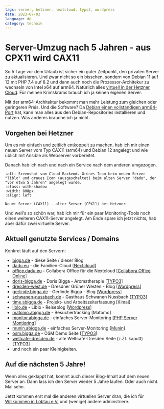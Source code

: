 ```yaml
---
tags: server, hetzner, nextcloud, typo3, wordpress
date: 2023-07-03
language: de
category: technik
---
```


# Server-Umzug nach 5 Jahren - aus CPX11 wird CAX11

So 5 Tage vor dem Urlaub ist sicher ein guter Zeitpunkt, den privaten Server zu aktualisieren. Und zwar nicht so ein bisschen, sondern von Debian 11 auf 12 mit PHP 7.4 auf 8.2 und dann auch noch die Prozessor-Architekur zu wechseln von Intel x64 auf arm64. Natürlich alles [virtuell in der Hetzner Cloud](https://www.hetzner.com/de/press-release/arm64-cloud). Für meinen Krimskrams brauch ich ja keinen eigenen Server.

Mit der arm64-Architektur bekommt man mehr Leistung zum gleichen oder geringeren Preis. Und die Software? Da [Debian einen vollständigen arm64-Port](https://wiki.debian.org/Arm64Port) hat, kann man alles aus den Debian-Repositories installieren und nutzen. Was anderes brauche ich ja nicht.

## Vorgehen bei Hetzner

Um es mir einfach und zeitlich entkoppelt zu machen, hab ich mir einen neuen Server vom Typ CAX11 (arm64) und Debian 12 angelegt und wie üblich mit Ansible als Webserver vorbereitet.

Danach hab ich nach und nach ein Service nach dem anderen umgezogen.

```{figure} 2023-07-03_19-55.png
:alt: Sreenshot vom Cloud-Backend. Grünes Icon beim neuen Server "liblo" und graues Icon (ausgeschaltet) beim alten Server "dadu", der "vor etwa 5 Jahren" angelegt wurde.
:class: with-shadow
:width: 800px
:align: left

Neuer Server (CAX11) - alter Server (CPX11) bei Hetzner
```

Und weil's so schön war, hab ich mir für ein paar Monitoring-Tools noch einen weiteren CAX11-Server angelegt. Am Ende spare ich jetzt nichts, hab aber dafür zwei virtuelle Server.

## Aktuell genutzte Services / Domains

Konkret läuft auf den Servern:

* [bigga.de](https://bigga.de) - diese Seite / dieser Blog
* [dadu.eu](https://dadu.eu) - die Familien-Cloud [[Nextcloud](https://nextcloud.com/de/)]
* [office.dadu.eu](https://office.dadu.eu) - Collabora Office für die Nextcloud [[Collabora Office Online](https://www.collaboraoffice.com/collabora-online/)]
* [doris-bigga.de](https://doris-bigga.de) - Doris Bigga - Aromatherapie [[TYPO3](https://typo3.org/)]
* [dresden-west.de](https://dresden-west.de) - Dresdner Grüner Westen - Blog [[Wordpress](https://wordpress.org/])]
* [gerlinde.bigga.de](https://gerlinde.bigga.de) - Gerlinde Bigga - Blog [[Wordpress](https://wordpress.org/)]
* [schwanen-nussbach.de](https://schwanen-nussbach.de) - Gasthaus Schwanen Nussbach [[TYPO3](https://typo3.org/)]
* [time.abigga.de](https://time.abigga.de) - Projekt- und Arbeitszeiterfassung [Kimai]
* [liblo.de](https://liblo.de) - Liblo - Reiseblog [[Wordpress](https://wordpress.org/)]
* [matomo.abigga.de](https://matomo.abigga.de) - Besuchertracking [Matomo]
* [monitor.abigga.de](https://monitor.abigga.de) - einfaches Server-Monitoring [[PHP Server Montioring](https://www.phpservermonitor.org/)]
* [munin.abigga.de](https://munin.abigga.de) - einfaches Server-Monitoring [[Munin](https://munin-monitoring.org/)]
* [osm.bigga.de](https://osm.bigga.de) - OSM Demo Seite [[TYPO3](https://typo3.org/)]
* [weltcafe-dresden.de](https://weltcafe-dresden.de) - alte Weltcafé-Dresden Seite (z.Zt. kaputt) [[TYPO3](https://typo3.org/)]
* und noch ein paar Kleinigkeiten.

## Auf die nächsten 5 Jahre!

Wenn alles geklappt hat, kommt auch dieser Blog-Inhalt auf dem neuen Server an. Dann lass ich den Server wieder 5 Jahre laufen. Oder auch nicht. Mal sehn.

Jetzt kommen erst mal die anderen virtuellen Server dran, die ich für [Willkommen in Löbtau e.V.](https://www.willkommen-in-loebtau.de) und (wenige) andere adminstriere.
